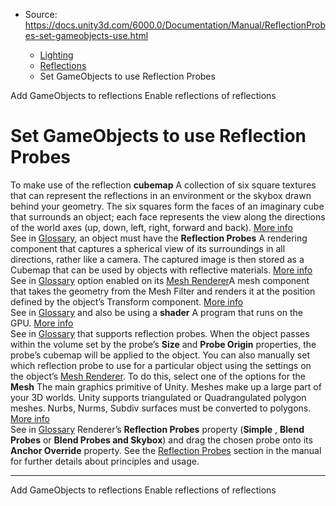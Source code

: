 * Source: https://docs.unity3d.com/6000.0/Documentation/Manual/ReflectionProbes-set-gameobjects-use.html

  * [Lighting](https://docs.unity3d.com/6000.0/Documentation/Manual/LightingOverview.html)
  * [Reflections](https://docs.unity3d.com/6000.0/Documentation/Manual/reflections-landing.html)
  * Set GameObjects to use Reflection Probes


[](https://docs.unity3d.com/6000.0/Documentation/Manual/ReflectionProbes-set-gameobjects.html)
Add GameObjects to reflections
[](https://docs.unity3d.com/6000.0/Documentation/Manual/ReflectionProbes-EnableReflectionsOfReflections.html)
Enable reflections of reflections
# Set GameObjects to use Reflection Probes
To make use of the reflection **cubemap** A collection of six square textures that can represent the reflections in an environment or the skybox drawn behind your geometry. The six squares form the faces of an imaginary cube that surrounds an object; each face represents the view along the directions of the world axes (up, down, left, right, forward and back). [More info](https://docs.unity3d.com/6000.0/Documentation/Manual/class-Cubemap-landing.html)  
See in [Glossary](https://docs.unity3d.com/6000.0/Documentation/Manual/Glossary.html#Cubemap), an object must have the **Reflection Probes** A rendering component that captures a spherical view of its surroundings in all directions, rather like a camera. The captured image is then stored as a Cubemap that can be used by objects with reflective materials. [More info](https://docs.unity3d.com/6000.0/Documentation/Manual/class-ReflectionProbe.html)  
See in [Glossary](https://docs.unity3d.com/6000.0/Documentation/Manual/Glossary.html#ReflectionProbe) option enabled on its [Mesh Renderer](https://docs.unity3d.com/6000.0/Documentation/Manual/class-MeshRenderer.html)A mesh component that takes the geometry from the Mesh Filter and renders it at the position defined by the object’s Transform component. [More info](https://docs.unity3d.com/6000.0/Documentation/Manual/class-MeshRenderer.html)  
See in [Glossary](https://docs.unity3d.com/6000.0/Documentation/Manual/Glossary.html#MeshRenderer) and also be using a **shader** A program that runs on the GPU. [More info](https://docs.unity3d.com/6000.0/Documentation/Manual/Shaders.html)  
See in [Glossary](https://docs.unity3d.com/6000.0/Documentation/Manual/Glossary.html#Shader) that supports reflection probes. When the object passes within the volume set by the probe’s **Size** and **Probe Origin** properties, the probe’s cubemap will be applied to the object.
You can also manually set which reflection probe to use for a particular object using the settings on the object’s [Mesh Renderer](https://docs.unity3d.com/6000.0/Documentation/Manual/class-MeshRenderer.html). To do this, select one of the options for the **Mesh** The main graphics primitive of Unity. Meshes make up a large part of your 3D worlds. Unity supports triangulated or Quadrangulated polygon meshes. Nurbs, Nurms, Subdiv surfaces must be converted to polygons. [More info](https://docs.unity3d.com/6000.0/Documentation/Manual/mesh.html)  
See in [Glossary](https://docs.unity3d.com/6000.0/Documentation/Manual/Glossary.html#Mesh) Renderer’s **Reflection Probes** property (**Simple** , **Blend Probes** or **Blend Probes and Skybox**) and drag the chosen probe onto its **Anchor Override** property.
See the [Reflection Probes](https://docs.unity3d.com/6000.0/Documentation/Manual/ReflectionProbes.html) section in the manual for further details about principles and usage.
* * *
[](https://docs.unity3d.com/6000.0/Documentation/Manual/ReflectionProbes-set-gameobjects.html)
Add GameObjects to reflections
[](https://docs.unity3d.com/6000.0/Documentation/Manual/ReflectionProbes-EnableReflectionsOfReflections.html)
Enable reflections of reflections

